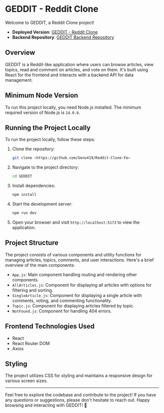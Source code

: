 # GEDDIT - Reddit Clone

Welcome to GEDDIT, a Reddit Clone project!

- **Deployed Version**: [GEDDIT - Reddit Clone](https://delightful-baklava-6d63c2.netlify.app/)
- **Backend Repository**: [GEDDIT Backend Repository](https://github.com/Geno419/Reddit-clone)

## Overview

GEDDIT is a Reddit-like application where users can browse articles, view topics, read and comment on articles, and vote on them. It's built using React for the frontend and interacts with a backend API for data management.

## Minimum Node Version

To run this project locally, you need Node.js installed. The minimum required version of Node.js is `14.0.0`.

## Running the Project Locally

To run the project locally, follow these steps:

1. Clone the repository:

   ```bash
   git clone <https://github.com/Geno419/Reddit-Clone-Fe>
   ```

2. Navigate to the project directory:

   ```bash
   cd GEDDIT
   ```

3. Install dependencies:

   ```bash
   npm install
   ```

4. Start the development server:

   ```bash
   npm run dev
   ```

5. Open your browser and visit `http://localhost:5173` to view the application.

## Project Structure

The project consists of various components and utility functions for managing articles, topics, comments, and user interactions. Here's a brief overview of the main components:

- `App.js`: Main component handling routing and rendering other components.
- `AllArticles.js`: Component for displaying all articles with options for filtering and sorting.
- `SingleArticle.js`: Component for displaying a single article with comments, voting, and commenting functionality.
- `Topic.js`: Component for displaying articles filtered by topic.
- `NotFound.js`: Component for handling 404 errors.

## Frontend Technologies Used

- React
- React Router DOM
- Axios

## Styling

The project utilizes CSS for styling and maintains a responsive design for various screen sizes.

---

Feel free to explore the codebase and contribute to the project! If you have any questions or suggestions, please don't hesitate to reach out. Happy browsing and interacting with GEDDIT! 🚀
